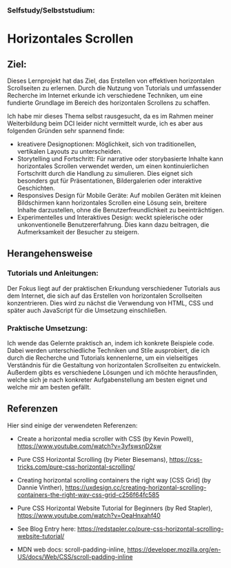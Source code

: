 ### Selfstudy/Selbststudium:

# **Horizontales Scrollen**

## Ziel:

Dieses Lernprojekt hat das Ziel, das Erstellen von effektiven horizontalen Scrollseiten zu erlernen. Durch die Nutzung von Tutorials und umfassender Recherche im Internet erkunde ich verschiedene Techniken, um eine fundierte Grundlage im Bereich des horizontalen Scrollens zu schaffen.

Ich habe mir dieses Thema selbst rausgesucht, da es im Rahmen meiner Weiterbildung beim DCI leider nicht vermittelt wurde, ich es aber aus folgenden Gründen sehr spannend finde:

- kreativere Designoptionen: Möglichkeit, sich von traditionellen, vertikalen Layouts zu unterscheiden.
- Storytelling und Fortschritt: Für narrative oder storybasierte Inhalte kann horizontales Scrollen verwendet werden, um einen kontinuierlichen Fortschritt durch die Handlung zu simulieren. Dies eignet sich besonders gut für Präsentationen, Bildergalerien oder interaktive Geschichten.
- Responsives Design für Mobile Geräte: Auf mobilen Geräten mit kleinen Bildschirmen kann horizontales Scrollen eine Lösung sein, breitere Inhalte darzustellen, ohne die Benutzerfreundlichkeit zu beeinträchtigen.
- Experimentelles und Interaktives Design: weckt spielerische oder unkonventionelle Benutzererfahrung. Dies kann dazu beitragen, die Aufmerksamkeit der Besucher zu steigern.

## Herangehensweise

### Tutorials und Anleitungen:

Der Fokus liegt auf der praktischen Erkundung verschiedener Tutorials aus dem Internet, die sich auf das Erstellen von horizontalen Scrollseiten konzentrieren. Dies wird zu nächst die Verwendung von HTML, CSS und später auch JavaScript für die Umsetzung einschließen.

### Praktische Umsetzung:

Ich wende das Gelernte praktisch an, indem ich konkrete Beispiele code. Dabei werden unterschiedliche Techniken und Stile ausprobiert, die ich durch die Recherche und Tutorials kennenlerne, um ein vielseitiges Verständnis für die Gestaltung von horizontalen Scrollseiten zu entwickeln. Außerdem gibts es verschiedene Lösungen und ich möchte herausfinden, welche sich je nach konkreter Aufgabenstellung am besten eignet und welche mir am besten gefällt.

## Referenzen

Hier sind einige der verwendeten Referenzen:

- Create a horizontal media scroller with CSS (by Kevin Powell), https://www.youtube.com/watch?v=3yfswsnD2sw

- Pure CSS Horizontal Scrolling (by Pieter Biesemans), https://css-tricks.com/pure-css-horizontal-scrolling/

- Creating horizontal scrolling containers the right way [CSS Grid] (by Dannie Vinther), https://uxdesign.cc/creating-horizontal-scrolling-containers-the-right-way-css-grid-c256f64fc585

- Pure CSS Horizontal Website Tutorial for Beginners (by Red Stapler), https://www.youtube.com/watch?v=OeaHnxahf40
- See Blog Entry here: https://redstapler.co/pure-css-horizontal-scrolling-website-tutorial/

- MDN web docs: scroll-padding-inline, https://developer.mozilla.org/en-US/docs/Web/CSS/scroll-padding-inline
